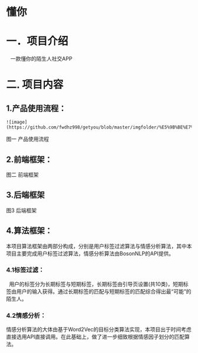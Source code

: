 懂你
===
# 一．项目介绍<br> 
    一款懂你的陌生人社交APP<br> 
# 二. 项目内容<br> 
## 1.产品使用流程：<br> 
    ![image](https://github.com/fwdhz998/getyou/blob/master/imgfolder/%E5%9B%BE%E7%89%871.png)
图一 产品使用流程<br> 
## 2.前端框架：

图二 前端框架<br>
## 3.后端框架

图3 后端框架<br>
## 4.算法框架：
   本项目算法框架由两部分构成，分别是用户标签过滤算法与情感分析算法，其中本项目主要完成用户标签过滤算法，情感分析算法由BosonNLP的API提供。<br> 
### 4.1标签过滤：
   用户的标签分为长期标签与短期标签，长期标签由引导页设置(共10类)，短期标签由用户的输入获得。通过长期标签的匹配与短期标签的匹配综合得出最“可能”的陌生人。<br>
### 4.2情感分析：
 情感分析算法的大体由基于Word2Vec的目标分类算法实现，本项目出于时间考虑直接选用API直接调用。在此基础上，做了进一步细致根据情感因子划分的匹配算法。<br>
